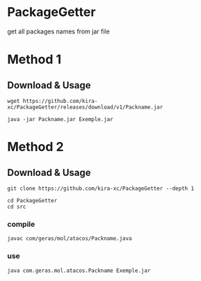 # PackageGetter
get all packages names from jar file 

# Method 1
## Download & Usage 
```
wget https://github.com/kira-xc/PackageGetter/releases/download/v1/Packname.jar
```

```
java -jar Packname.jar Exemple.jar
```

# Method 2
## Download & Usage 

```
git clone https://github.com/kira-xc/PackageGetter --depth 1
```

```
cd PackageGetter
cd src
```
### compile 
```
javac com/geras/mol/atacos/Packname.java
```
### use
```
java com.geras.mol.atacos.Packname Exemple.jar
```


